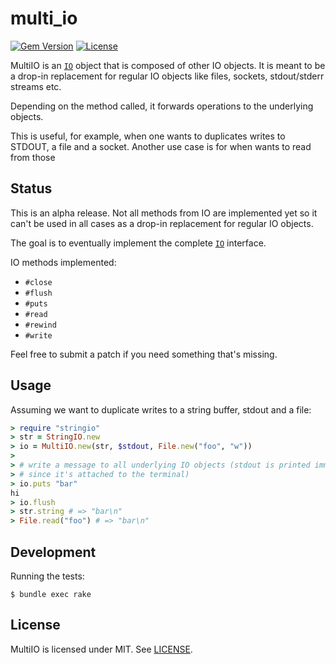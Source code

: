 multi_io
==============================================================================
[![Gem Version](https://badge.fury.io/rb/multi_io.svg)](https://badge.fury.io/rb/multi_io)
[![License](https://img.shields.io/github/license/mashape/apistatus.svg)](LICENSE)

MultiIO is an [`IO`](https://ruby-doc.org/core-2.7.1/IO.html) object that
is composed of other IO objects. It is meant to be a drop-in replacement for
regular IO objects like files, sockets, stdout/stderr streams etc.

Depending on the method called, it forwards operations to the underlying
objects.

This is useful, for example, when one wants to duplicates writes to STDOUT, a
file and a socket. Another use case is for when wants to read from those


Status
------------------------------------------------------------------------------
This is an alpha release. Not all methods from IO are implemented yet so it
can't be used in all cases as a drop-in replacement for regular IO objects.

The goal is to eventually implement the complete [`IO`](https://ruby-doc.org/core-2.7.1/IO.html)
interface.

IO methods implemented:

- `#close`
- `#flush`
- `#puts`
- `#read`
- `#rewind`
- `#write`

Feel free to submit a patch if you need something that's missing.


Usage
------------------------------------------------------------------------------

Assuming we want to duplicate writes to a string buffer, stdout and a file:

```ruby
> require "stringio"
> str = StringIO.new
> io = MultiIO.new(str, $stdout, File.new("foo", "w"))
>
> # write a message to all underlying IO objects (stdout is printed immediattely
> # since it's attached to the terminal)
> io.puts "bar"
hi
> io.flush
> str.string # => "bar\n"
> File.read("foo") # => "bar\n"
```

Development
------------------------------------------------------------------------------
Running the tests:

```shell
$ bundle exec rake
```

License
--------------------------------------------------------------------------
MultiIO is licensed under MIT. See [LICENSE](LICENSE).
